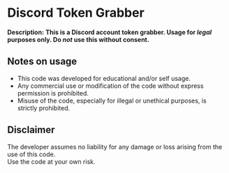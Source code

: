 # Discord Token Grabber

**Description:**
**This is a Discord account token grabber. Usage for *legal* purposes only. Do *not* use this without consent.**

## Notes on usage

- This code was developed for educational and/or self usage.
- Any commercial use or modification of the code without express permission is prohibited.  
- Misuse of the code, especially for illegal or unethical purposes, is strictly prohibited.  

## Disclaimer

The developer assumes no liability for any damage or loss arising from the use of this code.  
Use the code at your own risk.
